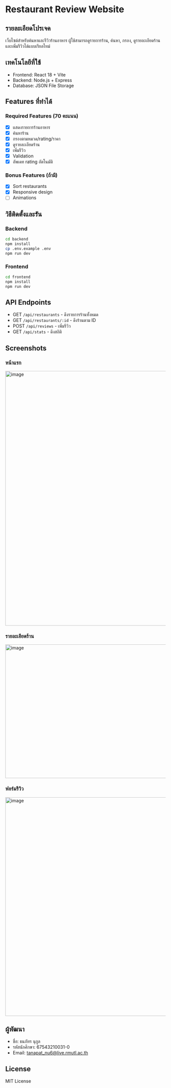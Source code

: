# Restaurant Review Website

## รายละเอียดโปรเจค
เว็บไซต์สำหรับค้นหาและรีวิวร้านอาหาร ผู้ใช้สามารถดูรายการร้าน, ค้นหา, กรอง, ดูรายละเอียดร้าน และเพิ่มรีวิวได้แบบเรียลไทม์

## เทคโนโลยีที่ใช้
- Frontend: React 18 + Vite
- Backend: Node.js + Express
- Database: JSON File Storage

## Features ที่ทำได้
### Required Features (70 คะแนน)
- [x] แสดงรายการร้านอาหาร
- [x] ค้นหาร้าน
- [x] กรองตามหมวด/rating/ราคา
- [x] ดูรายละเอียดร้าน
- [x] เพิ่มรีวิว
- [x] Validation
- [x] อัพเดท rating อัตโนมัติ

### Bonus Features (ถ้ามี)
- [x] Sort restaurants
- [x] Responsive design
- [ ] Animations

## วิธีติดตั้งและรัน

### Backend
```bash
cd backend
npm install
cp .env.example .env
npm run dev
```

### Frontend
```bash
cd frontend
npm install
npm run dev
```

## API Endpoints
- GET `/api/restaurants` - ดึงรายการร้านทั้งหมด
- GET `/api/restaurants/:id` - ดึงร้านตาม ID
- POST `/api/reviews` - เพิ่มรีวิว
- GET `/api/stats` - ดึงสถิติ

## Screenshots
### หน้าแรก
<img width="1200" height="800" alt="image" src="https://github.com/user-attachments/assets/94c06768-38f3-4a3d-9227-102fa014c052" />


### รายละเอียดร้าน
<img width="1200" height="420" alt="image" src="https://github.com/user-attachments/assets/fd0d1136-b6f4-4f2c-8a2d-f9cad63d6b69" />



### ฟอร์มรีวิว
<img width="1137" height="687" alt="image" src="https://github.com/user-attachments/assets/58c386c9-6fcf-44c9-8489-856afcda3d9f" />


## ผู้พัฒนา
- ชื่อ: ธนภัทร นุกูล
- รหัสนักศึกษา: 67543210031-0
- Email: tanapat_nu6@live.rmutl.ac.th

## License
MIT License
